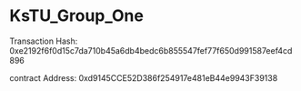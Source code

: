 # KsTU_Group_One


Transaction Hash: 0xe2192f6f0d15c7da710b45a6db4bedc6b855547fef77f650d991587eef4cd896

contract Address: 0xd9145CCE52D386f254917e481eB44e9943F39138